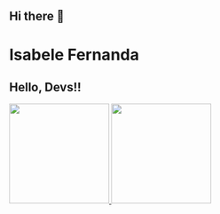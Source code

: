 ## Hi there 👋
# Isabele Fernanda
## Hello, Devs!!
<div>
<a href="https://github.com/Isa-fee">
<img loading="lazy" height="180em" src="https://github-readme-stats.vercel.app/api/top-langs/?username=Isa-fee&layout=compact&langs_count=7&theme=dracula"/>
<img loading="lazy" height="180em" src="https://github-readme-stats.vercel.app/api?username=Isa-fee&show_icons=true&theme=dracula&include_all_commits=true&count_private=true"/>
</div>
